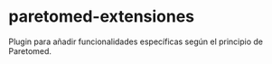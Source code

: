 # paretomed-extensiones
Plugin para añadir funcionalidades específicas según el principio de Paretomed.
